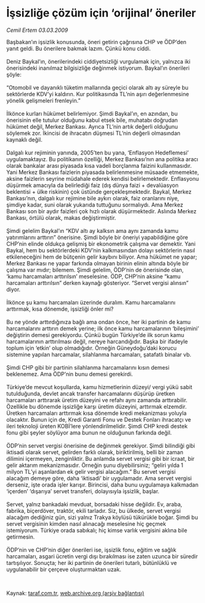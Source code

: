 # İşsizliğe çözüm için ‘orijinal’ öneriler

*Cemil Ertem 03.03.2009*

<div class="taraf_structure_2col_1zq">
<div class="margen_n">



 <p>Başbakan’ın işsizlik konusunda, öneri getirin çağrısına CHP ve ÖDP’den yanıt geldi. Bu önerilere bakmak lazım. Çünkü konu ciddi. <br/><br/>Deniz Baykal’ın, önerilerindeki ciddiyetsizliği vurgulamak için, yalnızca iki önerisindeki inanılmaz bilgisizliğe değinmek istiyorum. Baykal’ın önerileri şöyle: <br/><br/>“Otomobil ve dayanıklı tüketim mallarında geçici olarak altı ay süreyle bu sektörlerde KDV’yi kaldırın. Kur politikasında TL’nin aşırı değerlenmesine yönelik gelişmeleri frenleyin.” <br/><br/>İlkönce kurları hükümet belirlemiyor. Şimdi Baykal’ın, en azından, bu önerisinin elle tutulur olduğunu kabul etsek bile, muhatabı doğrudan hükümet değil, Merkez Bankası. Ayrıca TL’nin artık değerli olduğunu söylemek zor. İkincisi de ihracatın düşmesi TL’nin değerli olmasından kaynaklı değil. <br/><br/>Dalgalı kur rejiminin yanında, 2005’ten bu yana, ‘Enflasyon Hedeflemesi’ uygulamaktayız. Bu politikanın özelliği, Merkez Bankası’nın ana politika aracı olarak bankalar arası piyasada kısa vadeli borçlanma faizini kullanmasıdır. Yani Merkez Bankası faizlerin piyasada belirlenmesine müsaade etmemekte, aksine faizlerin seyrine müdahale ederek kendisi belirlemektedir. Enflasyonu düşürmek amacıyla da belirlediği faiz (dış dünya faizi + devalüasyon beklentisi + ülke riskinin) çok üstünde gerçekleşmektedir. Baykal, Merkez Bankası’nın, dalgalı kur rejimine bile aykırı olarak, faiz oranlarını niye, şimdiye kadar, suni olarak yukarıda tuttuğunu sormalıydı. Ama Merkez Bankası son bir aydır faizleri çok hızlı olarak düşürmektedir. Aslında Merkez Bankası, örtülü olarak, makas değiştirmiştir. <br/><br/>Şimdi gelelim Baykal’ın “KDV altı ay kalksın ama aynı zamanda kamu yatırımlarını arttırın” önerisine. Şimdi böyle bir öneriyi yapabildiğine göre CHP’nin elinde oldukça gelişmiş bir ekonometrik çalışma var demektir. Yani Baykal, hem bu sektörlerdeki KDV’nin kalkmasından dolayı sektörlerin nasıl etkileneceğini hem de bütçenin gelir kaybını biliyor. Ama hükümet ne yapar; Merkez Bankası ne yapar farkında olmayan birinin elinin altında böyle bir çalışma var mıdır; bilemem. Şimdi gelelim, ÖDP’nin de önerisinde olan, ‘kamu harcamaları arttırılsın’ meselesine. ÖDP, CHP’nin aksine “kamu harcamaları arttırılsın” derken kaynağı gösteriyor. “Servet vergisi alınsın” diyor. <br/><br/>İlkönce şu kamu harcamaları üzerinde duralım. Kamu harcamalarını arttırmak, kısa dönemde, işsizliği önler mi? <br/><br/>Bu ne yönde arttırdığınıza bağlı ama ondan önce, her iki partinin de kamu harcamalarını arttırın demek yerine; ilk önce kamu harcamalarının ‘bileşimini’ değiştirin demesi gerekiyordu. Çünkü bugün Türkiye’de ilk sorun kamu harcamalarının arttırılması değil, nereye harcandığıdır. Başka bir ifadeyle toplum için ‘etkin’ olup olmadığıdır. Örneğin Güneydoğu’daki korucu sistemine yapılan harcamalar, silahlanma harcamaları, şatafatlı binalar vb. <br/><br/>Şimdi CHP gibi bir partinin silahlanma harcamalarını kısın demesi beklenemez. Ama ÖDP’nin bunu demesi gerekirdi. <br/><br/>Türkiye’de mevcut koşullarda, kamu hizmetlerinin düzeyi/ vergi yükü sabit tutulduğunda, devlet ancak transfer harcamalarını düşürüp üretken harcamaları arttırarak üretim düzeyini ve refahı aynı zamanda arttırabilir. Özellikle bu dönemde işsizliğe karşı üretim düzeyini, arttırmak elzemdir. Üretken harcamaları arttırmak kısa dönemde kredi mekanizması yoluyla olacaktır. Bunun için de, Kredi Garanti Fonu ve Destek Fonları ihracatçı ve ileri teknoloji üreten KOBİ’lere yönlendirilmelidir. Şimdi CHP kredi destek fonu gibi şeyler söylüyor ama bunun ne olduğunun farkında değil. <br/><br/>ÖDP’nin servet vergisi önerisine de değinmek gerekiyor. Şimdi bilindiği gibi iktisadi olarak servet, gelirden farklı olarak, biriktirilmiş, belli bir zaman dilimini içermeyen, zenginliktir. Bu anlamda servet vergisi gibi bir icraat, bir gelir aktarım mekanizmasıdır. Örneğin şunu diyebilirsiniz; “geliri yılda 1 milyon TL’yi aşanlardan ek gelir vergisi alacağım.” Bu servet vergisi alacağım demeye göre, daha ‘iktisadi’ bir uygulamadır. Ama servet vergisi derseniz, işte orada işler karışır. Birincisi, daha bunu uygulamaya kalkmadan ‘içerden’ ‘dışarıya’ servet transferi, dolayısıyla işsizlik, başlar. <br/><br/>Servet, yalnız bankadaki mevduat, borsadaki hisse değildir. Ev, araba, fabrika, biçerdöver, traktör, ekili tarladır. Siz, bu ülkede, servet vergisi alacağım dediğiniz gün, sizi yalnız Trakya köylüsü tükürükle boğar. Şimdi bu servet vergisinin kimden nasıl alınacağı meselesine hiç geçmek istemiyorum. Türkiye orada sabıkalı; hiç kimse varlık vergisini aklına bile getirmesin. <br/><br/>ÖDP’nin ve CHP’nin diğer önerileri ise, işsizlik fonu, eğitim ve sağlık harcamaları, asgari ücretin vergi dışı bırakılması ise zaten uzunca bir süredir tartışılıyor. Sonuçta; her iki partinin de önerileri tutarlı, bütünlüklü ve uygulanabilir bir çerçeve oluşturmaktan uzak.</p>

<br/>


<div id="taraf_not">
</div>

</div>


</div>

Kaynak: [taraf.com.tr](http://www.taraf.com.tr:80/makale/4302.htm), [web.archive.org (arşiv bağlantısı)](http://web.archive.org/web/20090312021206/http://www.taraf.com.tr:80/makale/4302.htm)
